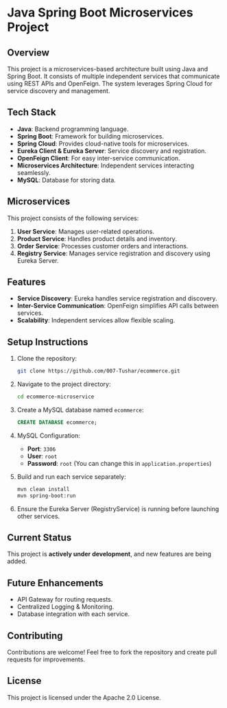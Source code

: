 # Java Spring Boot Microservices Project

## Overview
This project is a microservices-based architecture built using Java and Spring Boot. It consists of multiple independent services that communicate using REST APIs and OpenFeign. The system leverages Spring Cloud for service discovery and management.

## Tech Stack
- **Java**: Backend programming language.
- **Spring Boot**: Framework for building microservices.
- **Spring Cloud**: Provides cloud-native tools for microservices.
- **Eureka Client & Eureka Server**: Service discovery and registration.
- **OpenFeign Client**: For easy inter-service communication.
- **Microservices Architecture**: Independent services interacting seamlessly.
- **MySQL**: Database for storing data.

## Microservices
This project consists of the following services:
1. **User Service**: Manages user-related operations.
2. **Product Service**: Handles product details and inventory.
3. **Order Service**: Processes customer orders and interactions.
4. **Registry Service**: Manages service registration and discovery using Eureka Server.

## Features
- **Service Discovery**: Eureka handles service registration and discovery.
- **Inter-Service Communication**: OpenFeign simplifies API calls between services.
- **Scalability**: Independent services allow flexible scaling.

## Setup Instructions
1. Clone the repository:
   ```sh
   git clone https://github.com/007-Tushar/ecommerce.git
   ```
2. Navigate to the project directory:
   ```sh
   cd ecommerce-microservice
   ```
3. Create a MySQL database named `ecommerce`:
   ```sql
   CREATE DATABASE ecommerce;
   ```
4. MySQL Configuration:
   - **Port**: `3306`
   - **User**: `root`
   - **Password**: `root` (You can change this in `application.properties`)

5. Build and run each service separately:
   ```sh
   mvn clean install
   mvn spring-boot:run
   ```
6. Ensure the Eureka Server (RegistryService) is running before launching other services.

## Current Status
This project is **actively under development**, and new features are being added.

## Future Enhancements
- API Gateway for routing requests.
- Centralized Logging & Monitoring.
- Database integration with each service.

## Contributing
Contributions are welcome! Feel free to fork the repository and create pull requests for improvements.

## License
This project is licensed under the Apache 2.0 License.

